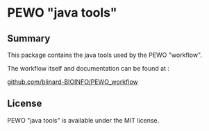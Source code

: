 # PEWO "java tools"

## Summary

This package contains the java tools used by the PEWO "workflow".

The workflow itself and documentation can be found at :

[github.com/blinard-BIOINFO/PEWO_workflow](https://github.com/blinard-BIOINFO/PEWO_workflow)

## License

PEWO "java tools" is available under the MIT license.


